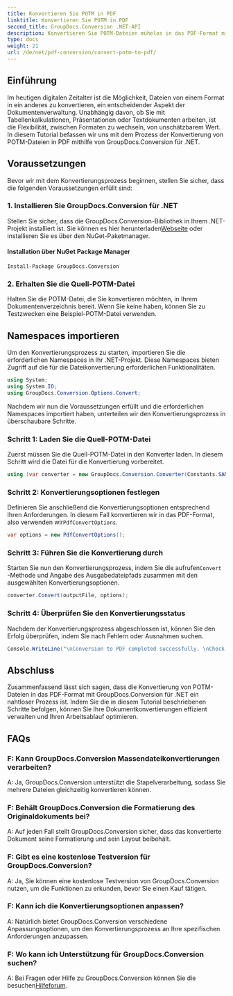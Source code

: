 ```yaml
---
title: Konvertieren Sie POTM in PDF
linktitle: Konvertieren Sie POTM in PDF
second_title: GroupDocs.Conversion .NET-API
description: Konvertieren Sie POTM-Dateien mühelos in das PDF-Format mit GroupDocs.Conversion für .NET. Optimieren Sie Ihren Dokumentenmanagement-Workflow.
type: docs
weight: 21
url: /de/net/pdf-conversion/convert-potm-to-pdf/
---
```

## Einführung

Im heutigen digitalen Zeitalter ist die Möglichkeit, Dateien von einem Format in ein anderes zu konvertieren, ein entscheidender Aspekt der Dokumentenverwaltung. Unabhängig davon, ob Sie mit Tabellenkalkulationen, Präsentationen oder Textdokumenten arbeiten, ist die Flexibilität, zwischen Formaten zu wechseln, von unschätzbarem Wert. In diesem Tutorial befassen wir uns mit dem Prozess der Konvertierung von POTM-Dateien in PDF mithilfe von GroupDocs.Conversion für .NET.

## Voraussetzungen

Bevor wir mit dem Konvertierungsprozess beginnen, stellen Sie sicher, dass die folgenden Voraussetzungen erfüllt sind:

### 1. Installieren Sie GroupDocs.Conversion für .NET

 Stellen Sie sicher, dass die GroupDocs.Conversion-Bibliothek in Ihrem .NET-Projekt installiert ist. Sie können es hier herunterladen[Webseite](https://releases.groupdocs.com/conversion/net/) oder installieren Sie es über den NuGet-Paketmanager.

#### Installation über NuGet Package Manager

```
Install-Package GroupDocs.Conversion
```

### 2. Erhalten Sie die Quell-POTM-Datei

Halten Sie die POTM-Datei, die Sie konvertieren möchten, in Ihrem Dokumentenverzeichnis bereit. Wenn Sie keine haben, können Sie zu Testzwecken eine Beispiel-POTM-Datei verwenden.

## Namespaces importieren

Um den Konvertierungsprozess zu starten, importieren Sie die erforderlichen Namespaces in Ihr .NET-Projekt. Diese Namespaces bieten Zugriff auf die für die Dateikonvertierung erforderlichen Funktionalitäten.

```csharp
using System;
using System.IO;
using GroupDocs.Conversion.Options.Convert;
```

Nachdem wir nun die Voraussetzungen erfüllt und die erforderlichen Namespaces importiert haben, unterteilen wir den Konvertierungsprozess in überschaubare Schritte.

### Schritt 1: Laden Sie die Quell-POTM-Datei

Zuerst müssen Sie die Quell-POTM-Datei in den Konverter laden. In diesem Schritt wird die Datei für die Konvertierung vorbereitet.

```csharp
using (var converter = new GroupDocs.Conversion.Converter(Constants.SAMPLE_POTM))
```

### Schritt 2: Konvertierungsoptionen festlegen

 Definieren Sie anschließend die Konvertierungsoptionen entsprechend Ihren Anforderungen. In diesem Fall konvertieren wir in das PDF-Format, also verwenden wir`PdfConvertOptions`.

```csharp
var options = new PdfConvertOptions();
```

### Schritt 3: Führen Sie die Konvertierung durch

 Starten Sie nun den Konvertierungsprozess, indem Sie die aufrufen`Convert` -Methode und Angabe des Ausgabedateipfads zusammen mit den ausgewählten Konvertierungsoptionen.

```csharp
converter.Convert(outputFile, options);
```

### Schritt 4: Überprüfen Sie den Konvertierungsstatus

Nachdem der Konvertierungsprozess abgeschlossen ist, können Sie den Erfolg überprüfen, indem Sie nach Fehlern oder Ausnahmen suchen.

```csharp
Console.WriteLine("\nConversion to PDF completed successfully. \nCheck output in {0}", outputFolder);
```

## Abschluss

Zusammenfassend lässt sich sagen, dass die Konvertierung von POTM-Dateien in das PDF-Format mit GroupDocs.Conversion für .NET ein nahtloser Prozess ist. Indem Sie die in diesem Tutorial beschriebenen Schritte befolgen, können Sie Ihre Dokumentkonvertierungen effizient verwalten und Ihren Arbeitsablauf optimieren.

## FAQs

### F: Kann GroupDocs.Conversion Massendateikonvertierungen verarbeiten?

A: Ja, GroupDocs.Conversion unterstützt die Stapelverarbeitung, sodass Sie mehrere Dateien gleichzeitig konvertieren können.

### F: Behält GroupDocs.Conversion die Formatierung des Originaldokuments bei?

A: Auf jeden Fall stellt GroupDocs.Conversion sicher, dass das konvertierte Dokument seine Formatierung und sein Layout beibehält.

### F: Gibt es eine kostenlose Testversion für GroupDocs.Conversion?

A: Ja, Sie können eine kostenlose Testversion von GroupDocs.Conversion nutzen, um die Funktionen zu erkunden, bevor Sie einen Kauf tätigen.

### F: Kann ich die Konvertierungsoptionen anpassen?

A: Natürlich bietet GroupDocs.Conversion verschiedene Anpassungsoptionen, um den Konvertierungsprozess an Ihre spezifischen Anforderungen anzupassen.

### F: Wo kann ich Unterstützung für GroupDocs.Conversion suchen?

 A: Bei Fragen oder Hilfe zu GroupDocs.Conversion können Sie die besuchen[Hilfeforum](https://forum.groupdocs.com/c/conversion/11).